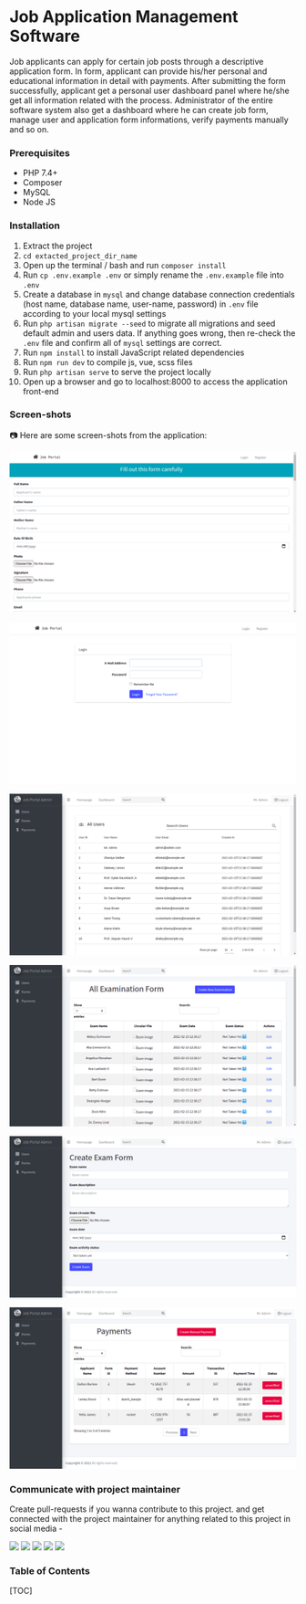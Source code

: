 # Job Application Management Software

Job applicants can apply for certain job posts through a descriptive application form. In form, applicant can provide his/her personal and educational information in detail with payments. After submitting the form successfully, applicant get a personal user dashboard panel where he/she get all information related with the process. Administrator of the entire software system also get a dashboard where he can create job form, manage user and application form informations, verify payments manually and so on.

### **Prerequisites**

-   PHP 7.4+
-   Composer
-   MySQL
-   Node JS

### **Installation**

1. Extract the project
2. `cd extacted_project_dir_name`
3. Open up the terminal / bash and run `composer install`
4. Run `cp .env.example .env` or simply rename the `.env.example` file into `.env` 
5. Create a database in `mysql` and change database connection credentials (host name, database name, user-name, password) in `.env` file according to your local mysql settings
6. Run `php artisan migrate --seed` to migrate all migrations and seed default admin and users data. If anything goes wrong, then re-check the `.env` file and confirm all of `mysql` settings are correct.
7. Run `npm install` to install JavaScript related dependencies
8. Run `npm run dev` to compile js, vue, scss files
9. Run `php artisan serve` to serve the project locally
10. Open up a browser and go to localhost:8000 to access the application front-end

### Screen-shots

📷 Here are some screen-shots from the application:

![](images/Screenshot%20from%202021-02-18%2012-22-37.png)

![](images/Screenshot%20from%202021-02-18%2012-22-41.png)

![](images/Screenshot%20from%202021-02-18%2012-23-05.png)

![](images/Screenshot%20from%202021-02-18%2012-23-10.png)

![](images/Screenshot%20from%202021-02-18%2012-23-14.png)

![](images/Screenshot%20from%202021-02-18%2012-23-18.png)



### **Communicate with project maintainer**

Create pull-requests if you wanna contribute to this project. and get connected with the project maintainer for anything related to this project in social media - 

<p>
<a href="https://twitter.com/sunwarul"><img src="https://img.shields.io/badge/twitter-%231DA1F2.svg?&style=for-the-badge&logo=twitter&logoColor=white" height=23></a>
<a href="https://medium.com/@sunwarul"><img src="https://img.shields.io/badge/medium-%2312100E.svg?&style=for-the-badge&logo=medium&logoColor=white" height=23></a>
<a href="https://dev.to/sunwarul"><img src="https://img.shields.io/badge/DEV.TO-%230A0A0A.svg?&style=for-the-badge&logo=dev-dot-to&logoColor=white" height=23></a>
<a href="https://facebook.com/sunwarul"><img src="https://img.shields.io/badge/Facebook-blue?&style=for-the-badge&logo=facebook&logoColor=white" height=23></a>
<a href="https://www.quora.com/profile/Sunwarul-Islam"><img src="https://img.shields.io/badge/Quora-red?&style=for-the-badge&logo=quora&logoColor=white" height=23></a>
</p>


### Table of Contents

[TOC]